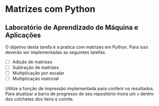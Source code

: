 # Matrizes com Python
## Laboratório de Aprendizado de Máquina e Aplicações

O objetivo desta tarefa é a pratica com matrizes em Python. Para isso deverão ser implementadas as seguintes tarefas:

- [ ] Adição de matrizes
- [ ] Subtração de matrizes
- [ ] Multiplicação por escalar
- [ ] Multiplicação matricial

Utilize a função de impressão implementada para conferir os resultados. Para atualizar a barra de progresso de seu repositório insira um `x` dentro dos colchetes dos itens e comite.
